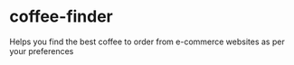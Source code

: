 # coffee-finder
Helps you find the best coffee to order from e-commerce websites as per your preferences
